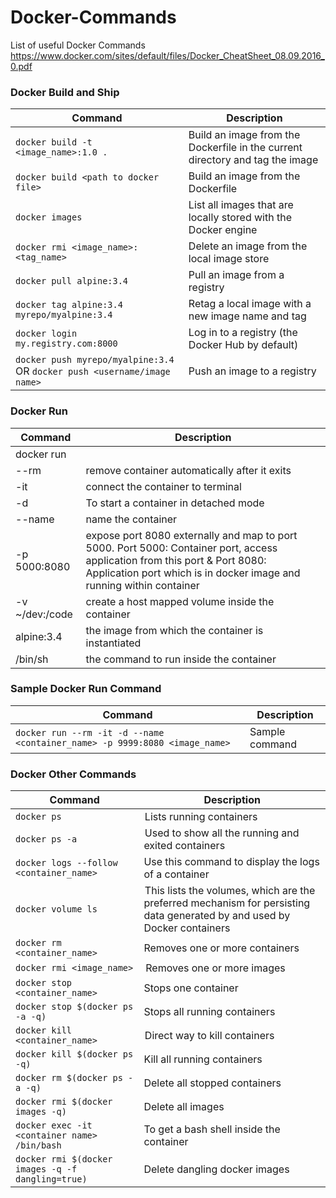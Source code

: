 # Docker-Commands
List of useful Docker Commands
https://www.docker.com/sites/default/files/Docker_CheatSheet_08.09.2016_0.pdf
 
### Docker Build and Ship

| Command | Description |
| ------- | ----------- |
| `docker build -t <image_name>:1.0 .` | Build an image from the Dockerfile in the current directory and tag the image |
| `docker build <path to docker file>` | Build an image from the Dockerfile |
| `docker images` | List all images that are locally stored with the Docker engine |
| `docker rmi <image_name>:<tag_name>` | Delete an image from the local image store |
| `docker pull alpine:3.4` |  Pull an image from a registry |
| `docker tag alpine:3.4 myrepo/myalpine:3.4` | Retag a local image with a new image name and tag |
| `docker login my.registry.com:8000` | Log in to a registry (the Docker Hub by default) |
| `docker push myrepo/myalpine:3.4` OR `docker push <username/image name>`  | Push an image to a registry |


### Docker Run
| Command | Description |
| ------- | ----------- |
|  docker run |         |
|        --rm  | remove container automatically after it exits |
|        -it  | connect the container to terminal |
|        -d  | To start a container in detached mode|
|  --name <container name>  | name the container |
|   -p 5000:8080  | expose port 8080 externally and map to port 5000. Port 5000: Container port, access application from this port   & Port 8080: Application port which is in docker image and running within container|
 | -v ~/dev:/code | create a host mapped volume inside the container |
| alpine:3.4 | the image from which the container is instantiated|
|  /bin/sh | the command to run inside the container |
 
 ### Sample Docker Run Command
| Command | Description |
| ------- | ----------- | 
|  `docker run --rm -it -d --name <container_name> -p 9999:8080 <image_name>`  | Sample command|


### Docker Other Commands

| Command | Description |
| ---------------------------- | ------------------ |
| `docker ps`      |  Lists running containers |
| `docker ps -a`      |  Used to show all the running and exited containers |
| `docker logs --follow <container_name>`     | Use this command to display the logs of a container |
| `docker volume ls`        |  This lists the volumes, which are the preferred mechanism for persisting data generated by and used by Docker containers |
| `docker rm <container_name>`     | Removes one or more containers  |
| `docker rmi <image_name>`       |   Removes one or more images |
| `docker stop <container_name>`      | Stops one container |
| `docker stop $(docker ps -a -q)`         | Stops all running containers |
| `docker kill <container_name>`        |  Direct way to kill containers |
| `docker kill $(docker ps -q)`       | Kill all running containers  |
| `docker rm $(docker ps -a -q)`      | Delete all stopped containers  |
| `docker rmi $(docker images -q)`      | Delete all images |
| `docker exec -it <container name> /bin/bash`      | To get a bash shell inside the container |
| `docker rmi $(docker images -q -f dangling=true)`      | Delete dangling docker images|

